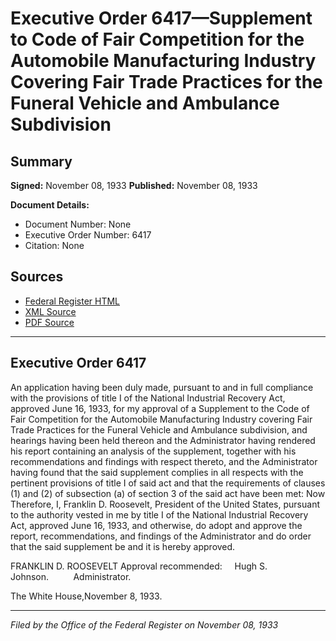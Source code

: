 # Executive Order 6417—Supplement to Code of Fair Competition for the Automobile Manufacturing Industry Covering Fair Trade Practices for the Funeral Vehicle and Ambulance Subdivision

## Summary

**Signed:** November 08, 1933
**Published:** November 08, 1933

**Document Details:**
- Document Number: None
- Executive Order Number: 6417
- Citation: None

## Sources
- [Federal Register HTML](https://www.presidency.ucsb.edu/documents/executive-order-6417-supplement-code-fair-competition-for-the-automobile-manufacturing)
- [XML Source](None)
- [PDF Source](None)

---

## Executive Order 6417

An application having been duly made, pursuant to and in full compliance with the provisions of title I of the National Industrial Recovery Act, approved June 16, 1933, for my approval of a Supplement to the Code of Fair Competition for the Automobile Manufacturing Industry covering Fair Trade Practices for the Funeral Vehicle and Ambulance subdivision, and hearings having been held thereon and the Administrator having rendered his report containing an analysis of the supplement, together with his recommendations and findings with respect thereto, and the Administrator having found that the said supplement complies in all respects with the pertinent provisions of title I of said act and that the requirements of clauses (1) and (2) of subsection (a) of section 3 of the said act have been met:
Now Therefore, I, Franklin D. Roosevelt, President of the United States, pursuant to the authority vested in me by title I of the National Industrial Recovery Act, approved June 16, 1933, and otherwise, do adopt and approve the report, recommendations, and findings of the Administrator and do order that the said supplement be and it is hereby approved.

FRANKLIN D. ROOSEVELT
Approval recommended:     Hugh S. Johnson.          Administrator.

The White House,November 8, 1933.

---

*Filed by the Office of the Federal Register on November 08, 1933*
